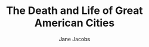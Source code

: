 ---
title: "The Death and Life of Great American Cities"
subtitle: ""
description: ""
layout: book
author: Jane Jacobs
started: 2016-05-03
read: 2016-11-25
status: read
rating: 4
color: 
cover: 
pages: 472
progress: 0
link: 
---
